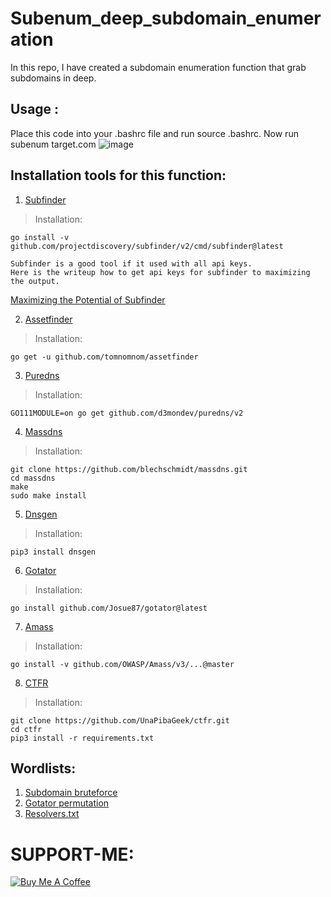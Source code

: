 # Subenum_deep_subdomain_enumeration
In this repo, I have created a subdomain enumeration function that grab subdomains in deep.

## Usage :

Place this code into your .bashrc file and run source .bashrc.
Now run subenum target.com
![image](https://user-images.githubusercontent.com/68891432/201516865-30ef6630-a338-4013-87e5-2aa4d045630d.png)


## Installation tools for this function:

1. [Subfinder](https://github.com/projectdiscovery/subfinder)
> Installation:
```
go install -v github.com/projectdiscovery/subfinder/v2/cmd/subfinder@latest
```

```
Subfinder is a good tool if it used with all api keys.
Here is the writeup how to get api keys for subfinder to maximizing the output.
```
[Maximizing the Potential of Subfinder](https://muhdaffa.medium.com/maximizing-the-potential-of-the-subfinder-562fc7e7e9e4)


2. [Assetfinder](https://github.com/tomnomnom/assetfinder)
> Installation:
```
go get -u github.com/tomnomnom/assetfinder
```

3. [Puredns](https://github.com/d3mondev/puredns)
> Installation:
```
GO111MODULE=on go get github.com/d3mondev/puredns/v2
```
4. [Massdns](https://github.com/blechschmidt/massdns)
> Installation:
```
git clone https://github.com/blechschmidt/massdns.git
cd massdns
make
sudo make install
```

5. [Dnsgen](https://github.com/ProjectAnte/dnsgen)
> Installation:
```
pip3 install dnsgen
```

6. [Gotator](https://github.com/Josue87/gotator)
> Installation:
```
go install github.com/Josue87/gotator@latest
```

7. [Amass](https://github.com/OWASP/Amass)
> Installation:
```
go install -v github.com/OWASP/Amass/v3/...@master
```

8. [CTFR](https://github.com/UnaPibaGeek/ctfr)
> Installation:
```
git clone https://github.com/UnaPibaGeek/ctfr.git
cd ctfr
pip3 install -r requirements.txt
```

## Wordlists:

1. [Subdomain bruteforce](https://drive.google.com/file/d/1B6ux8yoTbbsE18LchBABTpCa4t_EJa6V/view?usp=drivesdk)
2. [Gotator permutation](https://gist.githubusercontent.com/six2dez/ffc2b14d283e8f8eff6ac83e20a3c4b4/raw)
3. [Resolvers.txt](https://raw.githubusercontent.com/blechschmidt/massdns/master/lists/resolvers.txt)



# SUPPORT-ME:

[![Buy Me A Coffee](https://www.buymeacoffee.com/assets/img/custom_images/orange_img.png)](https://www.buymeacoffee.com/Virdoexhunter)


